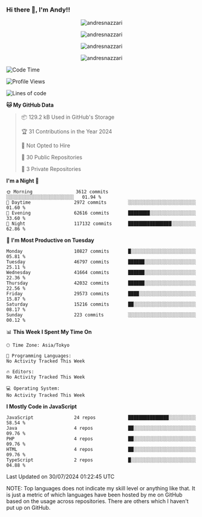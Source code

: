 ### Hi there 👋, I'm Andy!!

<p align="center" >
  <img src="https://github-profile-trophy.vercel.app/?username=AndresNazzari&theme=dracula&column=-1" alt="andresnazzari"/>
</p>

<p align="center">
  <img  src="https://github-readme-stats.vercel.app/api?username=AndresNazzari&count_private=true&show_icons=true&theme=dracula" alt="andresnazzari"/>
</p>
<p align="center">
  <img  src="https://github-readme-stats.vercel.app/api/top-langs/?username=AndresNazzari&layout=compact" alt="andresnazzari"/>
</p>
<p align="center" >
  <img src="https://github-readme-stats.vercel.app/api/wakatime?username=AndresNazzari" alt="andresnazzari"/>
</p>

<!--START_SECTION:waka-->
![Code Time](http://img.shields.io/badge/Code%20Time-966%20hrs%209%20mins-blue)

![Profile Views](http://img.shields.io/badge/Profile%20Views-1-blue)

![Lines of code](https://img.shields.io/badge/From%20Hello%20World%20I%27ve%20Written-39.1%20million%20lines%20of%20code-blue)

**🐱 My GitHub Data** 

> 📦 129.2 kB Used in GitHub's Storage 
 > 
> 🏆 31 Contributions in the Year 2024
 > 
> 🚫 Not Opted to Hire
 > 
> 📜 30 Public Repositories 
 > 
> 🔑 3 Private Repositories 
 > 
**I'm a Night 🦉** 

```text
🌞 Morning                3612 commits        ░░░░░░░░░░░░░░░░░░░░░░░░░   01.94 % 
🌆 Daytime                2972 commits        ░░░░░░░░░░░░░░░░░░░░░░░░░   01.60 % 
🌃 Evening                62616 commits       ████████░░░░░░░░░░░░░░░░░   33.60 % 
🌙 Night                  117132 commits      ████████████████░░░░░░░░░   62.86 % 
```
📅 **I'm Most Productive on Tuesday** 

```text
Monday                   10827 commits       █░░░░░░░░░░░░░░░░░░░░░░░░   05.81 % 
Tuesday                  46797 commits       ██████░░░░░░░░░░░░░░░░░░░   25.11 % 
Wednesday                41664 commits       ██████░░░░░░░░░░░░░░░░░░░   22.36 % 
Thursday                 42032 commits       ██████░░░░░░░░░░░░░░░░░░░   22.56 % 
Friday                   29573 commits       ████░░░░░░░░░░░░░░░░░░░░░   15.87 % 
Saturday                 15216 commits       ██░░░░░░░░░░░░░░░░░░░░░░░   08.17 % 
Sunday                   223 commits         ░░░░░░░░░░░░░░░░░░░░░░░░░   00.12 % 
```


📊 **This Week I Spent My Time On** 

```text
🕑︎ Time Zone: Asia/Tokyo

💬 Programming Languages: 
No Activity Tracked This Week

🔥 Editors: 
No Activity Tracked This Week

💻 Operating System: 
No Activity Tracked This Week
```

**I Mostly Code in JavaScript** 

```text
JavaScript               24 repos            ███████████████░░░░░░░░░░   58.54 % 
Java                     4 repos             ██░░░░░░░░░░░░░░░░░░░░░░░   09.76 % 
PHP                      4 repos             ██░░░░░░░░░░░░░░░░░░░░░░░   09.76 % 
HTML                     4 repos             ██░░░░░░░░░░░░░░░░░░░░░░░   09.76 % 
TypeScript               2 repos             █░░░░░░░░░░░░░░░░░░░░░░░░   04.88 % 
```




 Last Updated on 30/07/2024 01:22:45 UTC
<!--END_SECTION:waka-->

NOTE: Top languages does not indicate my skill level or anything like that. It is just a metric of which languages have been hosted by me on GitHub based on the usage across repositories. There are others which I haven't put up on GitHub.

<!-- Here are some ideas to get you started:

-   🔭 I’m currently working on ...
-   🌱 I’m currently learning ...
-   👯 I’m looking to collaborate on ...
-   🤔 I’m looking for help with ...
-   💬 Ask me about ...
-   📫 How to reach me: ...
-   😄 Pronouns: ...
-   ⚡ Fun fact: ... -->
